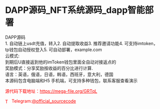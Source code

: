 # DAPP源码_NFT系统源码_dapp智能部署

DAPP源码<br>1. 自动链上usdt充值，转入2. 自动提取收益3. 推荐邀请功能4. 可支持imtoken，tp钱包自动授权登入5. 可自动部署，example.com<br>云模式:<br>到期后U直接返到他的imToken钱包里面全自动对接返点的<br>奖励模式：分享奖励按收益的百分比进行计算.<br>语言：英语，俄语，日语，韩语，西班牙，意大利，德国<br>本源码包含电脑端和H5 手机端，可支持多种钱包，联系客服查看演示<br>


<p style="color: red;">源代码下载地址：<a href="https://mega-file.org/GRTqL" style="color: red;">https://mega-file.org/GRTqL</a></p><p style="color: red;"><img src="https://cdn-icons-png.flaticon.com/512/2111/2111646.png" alt="Telegram Icon" style="width: 16px; vertical-align: middle; margin-right: 5px;">Telegram:<a href="https://t.me/official_sourcecode" style="color: red;">@official_sourcecode</a></p>